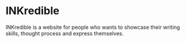 # INKredible
INKredible is a website for people who wants to showcase their writing skills, thought process and express themselves.
